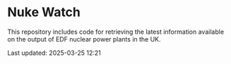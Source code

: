 # Nuke Watch

This repository includes code for retrieving the latest information available on the output of EDF nuclear power plants in the UK.

Last updated: 2025-03-25 12:21